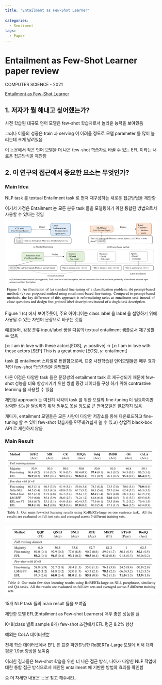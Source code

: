 ```yaml
---
title: "Entailment as Few-Shot Learner"

categories:
  - Sentiment
tags:
  - Paper
---
```

  
# Entailment as Few-Shot Learner paper review

COMPUTER SCIENCE - 2021

[Entailment as Few-Shot Learner](https://arxiv.org/abs/2104.14690v1)

## 1. 저자가 뭘 해내고 싶어했는가?

사전 학습된 대규모 언어 모델은 few-shot 학습자로서 놀라운 능력을 보여줬음

그러나 이들의 성공은 train 과 serving 이 어려울 정도로 모델 parameter 를 많이 늘리는데 크게 달려있음 

이 논문에서 작은 언어 모델을 더 나은 few-shot 학습자로 바꿀 수 있는 EFL 이라는 새로운 접근방식을 제안함

## 2. 이 연구의 접근에서 중요한 요소는 무엇인가?

### Main Idea 

NLP task 를 textual Entailment task 로 먼저 재구성하는 새로운 접근방법을 제안함

여기서 가정은 Entailment 는 모든 분류 task 들을 모델링하기 위한 통합된 방법으로서 사용할 수 있다는 것임

![](../../../../assets/images/paper/sentiment/5a87f4fc.png)

Figure 1 (c) 에서 보여주듯이, 주요 아이디어는 class label 을 label 을 설명하기 위해 사용될 수 있는 자연어 문장으로 
바꾸는 것임

예를들어, 감정 분류 input/label 쌍을 다음의 textual entailment 샘플로서 재구성할 수 있음

[$x$: I am in love with these actors[EOS], $y$: positive] -> 
[$x$: I am in love with these actors [SEP] This is a great movie [EOS], $y$: entailment]

task 를 entailment 스타일로 변환함으로써, 표준 사전학습된 언어모델들은 매우 효과적인 few-shot 학습자임을 증명했음

다른 이점은 다양한 task 들은 문장쌍의 entailment task 로 재구성되기 때문에 few-shot 성능을 더욱 향상시키기 위한
쌍별 증강 데이터를 구성 하기 위해 contrastive learning 을 사용할 수 있음

제안된 approach 는 여전히 각각의 task 를 위한 모델의 fine-tuning 이 필요하지만 강력한 성능을 달성하기 위해 엄두도
못낼 정도로 큰 언어모델은 필요하지 않음

게다가, entailment 모델들은 모든 사람이 다양한 저장소를 통해 다운로드하고 fine-tuning 할 수 있어 few-shot 학습자를
민주화?(쉽게 쓸 수 있고) 상업적 black-box API 로 제한하지 않음

### Main Result

![](../../../../assets/images/paper/sentiment/c5c4c113.png)

![](../../../../assets/images/paper/sentiment/81bec8a7.png)

15개 NLP task 들의 main result 들을 보여줌

제안한 모델 EFL(Entailment as Few-shot Learners) 매우 좋은 성능을 냄

K=8(class 별로 sample 8개) few-shot 조건에서 EFL 평균 8.2% 향상

예외는 CoLA 데이터셋뿐

전체 학습 데이터셋에서 EFL 은 표준 파인튜닝한 RoBERTa-Large 모델에 비해  대략 평균 1.9pt 향상을 보여줌

이러한 결과들은 few-shot 학습을 위한 더 나은 접근 방식, 나아가 다양한 NLP 작업에 대한 통합 접근 방식으로서
제안된 entailment 에 기반한 방법의 효과를 확인함

좀 더 자세한 내용은 논문 참고 해주세요.


